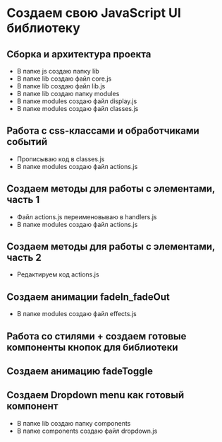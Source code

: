 # Создаем свою JavaScript UI библиотеку

## Сборка и архитектура проекта
- В папке js создаю папку lib
- В папке lib создаю файл core.js
- В папке lib создаю файл lib.js
- В папке lib создаю папку modules
- В папке modules создаю файл display.js
- В папке modules создаю файл classes.js

## Работа с css-классами и обработчиками событий
- Прописываю код в classes.js
- В папке modules создаю файл actions.js

## Создаем методы для работы с элементами, часть 1
- Файл actions.js переименовываю в handlers.js
- В папке modules создаю файл actions.js

## Создаем методы для работы с элементами, часть 2
- Редактируем код actions.js

## Создаем анимации fadeIn_fadeOut
- В папке modules создаю файл effects.js

## Работа со стилями + создаем готовые компоненты кнопок для библиотеки

## Создаем анимацию fadeToggle

## Создаем Dropdown menu как готовый компонент
- В папке lib создаю папку components
- В папке components создаю файл dropdown.js